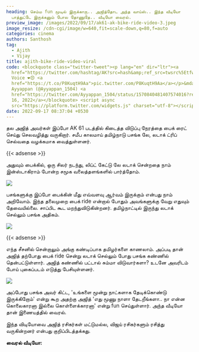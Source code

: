 ```yaml
---
heading: செம்ம fun மூடில் இருக்காரு.. அஜித்தோட அந்த வாய்ஸ்.. இந்த வீடியோ
  பாத்துட்டே இருக்கனும் போல தோணுதே.. வீடியோ வைரல்.
preview_image: /images/2022/09/17/ak61-ak-bike-ride-video-3.jpeg
image_resize: /cdn-cgi/image/w=640,fit=scale-down,q=80,f=auto
categories: cinema
authors: Santhosh
tag:
  - Ajith
  - Vijay
title: ajith-bike-ride-video-viral
code: <blockquote class="twitter-tweet"><p lang="en" dir="ltr"><a
  href="https://twitter.com/hashtag/AK?src=hash&amp;ref_src=twsrc%5Etfw">#AK</a>
  Voice ❤️😍 <a
  href="https://t.co/P8KuqtH9Aa">pic.twitter.com/P8KuqtH9Aa</a></p>&mdash;
  Ayyappan (@Ayyappan_1504) <a
  href="https://twitter.com/Ayyappan_1504/status/1570840481407574016?ref_src=twsrc%5Etfw">September
  16, 2022</a></blockquote> <script async
  src="https://platform.twitter.com/widgets.js" charset="utf-8"></script>
date: 2022-09-17 08:37:04 +0530
---
```



தல அஜித் அவர்கள் இப்போ AK 61 படத்தில் கிடைத்த விடுப்பு நேரத்தை பைக் ரைட் செய்து செலவழித்து வருகிறார். சமீப காலமாய் தமிழ்நாடு பசங்க லே, லடாக் ட்ரிப் செல்வதை வழக்கமாக வைத்துள்ளனர்.

{{< adsense >}}

அதுவும் பைக்கில், ஒரு சிலர் நடந்து, லிப்ட் கேட்டு லே லடாக் சென்றதை நாம் இன்ஸ்டாகிராம் போன்ற சமூக வலைத்தளங்களில் பார்த்தோம்.

![](/images/2022/09/17/ak61-ak-bike-ride-video-2.jpeg)

பசங்களுக்கு இப்போ பைக்கின் மீது எவ்வளவு ஆர்வம் இருக்கும் என்பது நாம் அறிவோம். இந்த தலைமுறை பைக் ride என்றால் போதும் அவங்களுக்கு வேறு எதுவும் தேவையில்லை. சாப்பிட கூட மறந்துவிடுகின்றனர். தமிழ்நாட்டில் இருந்து லடாக் செல்லும் பசங்க அதிகம்.

![](/images/2022/09/17/ak61-ak-bike-ride-video-1.jpeg)

{{< adsense >}}

எந்த சீசனில் சென்றாலும் அங்கு கண்டிப்பாக தமிழர்களை காணலாம். அப்படி தான் அஜித் தற்போது பைக் ride சென்று லடாக் செல்லும் போது பசங்க கண்ணில் தென்பட்டுள்ளார். அஜித் கண்ணில் பட்டால் சும்மா விடுவார்களா? உடனே அவரிடம் போய் புகைப்படம் எடுத்து பேசியுள்ளனர்.

![](/images/2022/09/17/ak61-ak-bike-ride-video.jpeg)

அப்போது பசங்க அவர் கிட்ட, 'உங்களை மூன்று நாட்களாக தேடிக்கொண்டு இருக்கிறோம்' என்று கூற அதற்கு அஜித் 'எது மூணு நாளா தேடறீங்களா.. நா என்ன கொலைகாரனா இல்லை கொள்ளைக்காரனா' என்று fun செய்துள்ளார். அந்த வீடியோ தான் இணையத்தில் வைரல்.

இந்த விடியோவை அஜித் ரசிகர்கள் மட்டுமல்ல, விஜய் ரசிகர்களும் ரசித்து வருகின்றனர் என்பது குறிப்பிடத்தக்கது.

**வைரல் வீடியோ:**
